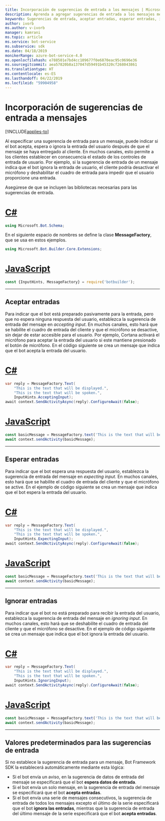 ```yaml
---
title: Incorporación de sugerencias de entrada a los mensajes | Microsoft Docs
description: Aprenda a agregar sugerencias de entrada a los mensajes mediante Bot Framework SDK.
keywords: Sugerencias de entrada, aceptar entradas, esperar entradas, ignorar entradas, voz
author: ivorb
ms.author: v-ivorb
manager: kamrani
ms.topic: article
ms.service: bot-service
ms.subservice: sdk
ms.date: 04/18/2019
monikerRange: azure-bot-service-4.0
ms.openlocfilehash: e788501e7bd4cc109677f0e6870eac95c0696e36
ms.sourcegitcommit: aea57820b8a137047d59491b45320cf268043861
ms.translationtype: HT
ms.contentlocale: es-ES
ms.lasthandoff: 04/22/2019
ms.locfileid: "59904958"
---
```

# <a name="add-input-hints-to-messages"></a>Incorporación de sugerencias de entrada a mensajes

[!INCLUDE[applies-to](../includes/applies-to.md)]

Al especificar una sugerencia de entrada para un mensaje, puede indicar si el bot acepta, espera o ignora la entrada del usuario después de que el mensaje se haya entregado al cliente. En muchos canales, esto permite a los clientes establecer en consecuencia el estado de los controles de entrada de usuario. Por ejemplo, si la sugerencia de entrada de un mensaje indica que el bot ignora la entrada de usuario, el cliente podría desactivar el micrófono y deshabilitar el cuadro de entrada para impedir que el usuario proporcione una entrada.

Asegúrese de que se incluyen las bibliotecas necesarias para las sugerencias de entrada.

# <a name="ctabcs"></a>[C#](#tab/cs)

```cs
using Microsoft.Bot.Schema;
```

<!--TODO: Remove the following remark after the next release of the NuGet packages.-->

En el siguiente espacio de nombres se define la clase **MessageFactory**, que se usa en estos ejemplos.

```cs
using Microsoft.Bot.Builder.Core.Extensions;
```

# <a name="javascripttabjs"></a>[JavaScript](#tab/js)

```javascript
const {InputHints, MessageFactory} = require('botbuilder');
```

---

## <a name="accepting-input"></a>Aceptar entradas

Para indicar que el bot está preparado pasivamente para la entrada, pero que no espera ninguna respuesta del usuario, establezca la sugerencia de entrada del mensaje en _accepting input_. En muchos canales, esto hará que se habilite el cuadro de entrada del cliente y que el micrófono se desactive, sin dejar de estar accesible para el usuario. Por ejemplo, Cortana activará el micrófono para aceptar la entrada del usuario si este mantiene presionado el botón de micrófono. En el código siguiente se crea un mensaje que indica que el bot acepta la entrada del usuario.

# <a name="ctabcs"></a>[C#](#tab/cs)

```csharp
var reply = MessageFactory.Text(
    "This is the text that will be displayed.",
    "This is the text that will be spoken.",
    InputHints.AcceptingInput);
await context.SendActivityAsync(reply).ConfigureAwait(false);
```

# <a name="javascripttabjs"></a>[JavaScript](#tab/js)

```javascript
const basicMessage = MessageFactory.text('This is the text that will be displayed.', 'This is the text that will be spoken.', InputHints.AcceptingInput);
await context.sendActivity(basicMessage);
```

---

## <a name="expecting-input"></a>Esperar entradas

Para indicar que el bot espera una respuesta del usuario, establezca la sugerencia de entrada del mensaje en _expecting input_. En muchos canales, esto hará que se habilite el cuadro de entrada del cliente y que el micrófono se active. En el ejemplo de código siguiente se crea un mensaje que indica que el bot espera la entrada del usuario.

# <a name="ctabcs"></a>[C#](#tab/cs)

```csharp
var reply = MessageFactory.Text(
    "This is the text that will be displayed.",
    "This is the text that will be spoken.",
    InputHints.ExpectingInput);
await context.SendActivityAsync(reply).ConfigureAwait(false);
```

# <a name="javascripttabjs"></a>[JavaScript](#tab/js)

```javascript
const basicMessage = MessageFactory.text('This is the text that will be displayed.', 'This is the text that will be spoken.', InputHints.ExpectingInput);
await context.sendActivity(basicMessage);
```

---

## <a name="ignoring-input"></a>Ignorar entradas

Para indicar que el bot no está preparado para recibir la entrada del usuario, establezca la sugerencia de entrada del mensaje en _ignoring input_. En muchos canales, esto hará que se deshabilite el cuadro de entrada del cliente y que el micrófono se desactive. En el ejemplo de código siguiente se crea un mensaje que indica que el bot ignora la entrada del usuario.

# <a name="ctabcs"></a>[C#](#tab/cs)

```csharp
var reply = MessageFactory.Text(
    "This is the text that will be displayed.",
    "This is the text that will be spoken.",
    InputHints.IgnoringInput);
await context.SendActivityAsync(reply).ConfigureAwait(false);
```

# <a name="javascripttabjs"></a>[JavaScript](#tab/js)

```javascript
const basicMessage = MessageFactory.text('This is the text that will be displayed.', 'This is the text that will be spoken.', InputHints.IgnoringInput);
await context.sendActivity(basicMessage);
```

---

## <a name="default-values-for-input-hint"></a>Valores predeterminados para las sugerencias de entrada

Si no establece la sugerencia de entrada para un mensaje, Bot Framework SDK la establecerá automáticamente mediante esta lógica:

- Si el bot envía un aviso, en la sugerencia de datos de entrada del mensaje se especificará que el bot **espera datos de entrada**.</li>
- Si el bot envía un solo mensaje, en la sugerencia de entrada del mensaje se especificará que el bot **acepta entradas**.</li>
- Si el bot envía una serie de mensajes consecutivos, la sugerencia de entrada de todos los mensajes excepto el último de la serie especificará que el bot **ignora las entradas**, mientras que la sugerencia de entrada del último mensaje de la serie especificará que el bot **acepta entradas**.

